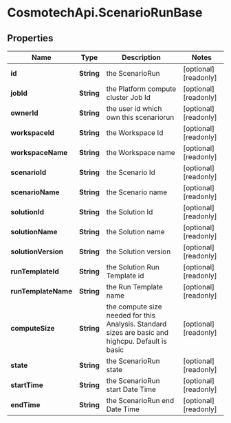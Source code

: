 # CosmotechApi.ScenarioRunBase

## Properties

Name | Type | Description | Notes
------------ | ------------- | ------------- | -------------
**id** | **String** | the ScenarioRun | [optional] [readonly] 
**jobId** | **String** | the Platform compute cluster Job Id | [optional] [readonly] 
**ownerId** | **String** | the user id which own this scenariorun | [optional] [readonly] 
**workspaceId** | **String** | the Workspace Id | [optional] [readonly] 
**workspaceName** | **String** | the Workspace name | [optional] [readonly] 
**scenarioId** | **String** | the Scenario Id | [optional] [readonly] 
**scenarioName** | **String** | the Scenario name | [optional] [readonly] 
**solutionId** | **String** | the Solution Id | [optional] [readonly] 
**solutionName** | **String** | the Solution name | [optional] [readonly] 
**solutionVersion** | **String** | the Solution version | [optional] [readonly] 
**runTemplateId** | **String** | the Solution Run Template id | [optional] [readonly] 
**runTemplateName** | **String** | the Run Template name | [optional] [readonly] 
**computeSize** | **String** | the compute size needed for this Analysis. Standard sizes are basic and highcpu. Default is basic | [optional] [readonly] 
**state** | **String** | the ScenarioRun state | [optional] [readonly] 
**startTime** | **String** | the ScenarioRun start Date Time | [optional] [readonly] 
**endTime** | **String** | the ScenarioRun end Date Time | [optional] [readonly] 


